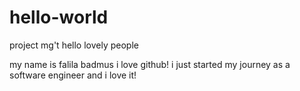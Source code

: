 # hello-world
project mg't
hello lovely people

my name is falila badmus
i love github!
i just started my journey as a software engineer and i love it!
